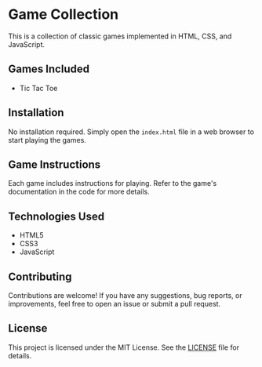 # Game Collection

This is a collection of classic games implemented in HTML, CSS, and JavaScript.

## Games Included

- Tic Tac Toe

## Installation

No installation required. Simply open the `index.html` file in a web browser to start playing the games.

## Game Instructions

Each game includes instructions for playing. Refer to the game's documentation in the code for more details.

## Technologies Used

- HTML5
- CSS3
- JavaScript

## Contributing

Contributions are welcome! If you have any suggestions, bug reports, or improvements, feel free to open an issue or submit a pull request.

## License

This project is licensed under the MIT License. See the [LICENSE](LICENSE) file for details.
